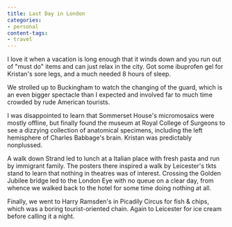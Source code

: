 ```yaml
---
title: Last Day in London
categories:
- personal
content-tags:
- travel
---
```


I love it when a vacation is long enough that it winds down and you run out of "must do" items and can just relax in the city.  Got some ibuprofen gel for Kristan's sore legs, and a much needed 8 hours of sleep.

We strolled up to Buckingham to watch the changing of the guard, which is an even bigger spectacle than I expected and involved far to much time crowded by rude American tourists.

I was disappointed to learn that Sommerset House's micromosaics were mostly offline, but  finally found the museum at Royal College of Surgeons to see a dizzying collection of anatomical specimens, including the left hemisphere of Charles Babbage's brain.  Kristan was predictably nonplussed.

A walk down Strand led to lunch at a Italian place with fresh pasta and run by immigrant family.  The posters there inspired a walk by Leicester's tkts stand to learn that nothing in theatres was of interest.  Crossing the Golden Jubilee bridge led to the London Eye with no queue on a clear day, from whence we walked back to the hotel for some time doing nothing at all.

Finally, we went to Harry Ramsden's in Picadily Circus for fish & chips, which was a boring tourist-oriented chain.  Again to Leicester for ice cream before calling it a night.
